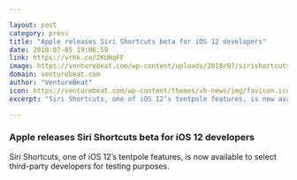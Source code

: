 ```yaml
---

layout: post
category: press
title: "Apple releases Siri Shortcuts beta for iOS 12 developers"
date: 2018-07-05 19:06:59
link: https://vrhk.co/2KUHqFF
image: https://venturebeat.com/wp-content/uploads/2018/07/sirishortcuts.jpg?fit=1200%2C670&strip=all
domain: venturebeat.com
author: "VentureBeat"
icon: https://venturebeat.com/wp-content/themes/vb-news/img/favicon.ico
excerpt: "Siri Shortcuts, one of iOS 12’s tentpole features, is now available to select third-party developers for testing purposes."

---
```


### Apple releases Siri Shortcuts beta for iOS 12 developers

Siri Shortcuts, one of iOS 12’s tentpole features, is now available to select third-party developers for testing purposes.